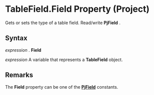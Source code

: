 
# TableField.Field Property (Project)

Gets or sets the type of a table field. Read/write  **PjField** .


## Syntax

 _expression_ . **Field**

 _expression_ A variable that represents a **TableField** object.


## Remarks

The  **Field** property can be one of the **[PjField](f0df0929-921c-1f33-ab42-192efdaeb64d.md)** constants.

